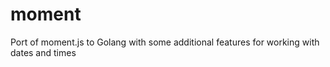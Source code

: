 moment
======

Port of moment.js to Golang with some additional features for working with dates and times
